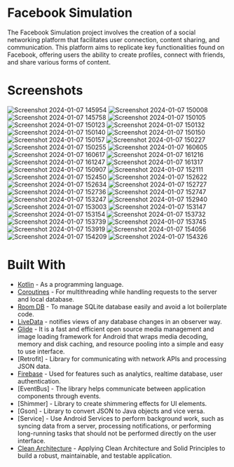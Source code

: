 # Facebook Simulation
The Facebook Simulation project involves the creation of a social networking platform that facilitates user connection, content sharing, and communication. This platform aims to replicate key functionalities found on Facebook, offering users the ability to create profiles, connect with friends, and share various forms of content.

# Screenshots
![Screenshot 2024-01-07 145954](https://github.com/TanPhoi/FacebookSimulation/assets/155867278/f67c37c5-3f01-4bf8-bc92-cf8020eebea2)
![Screenshot 2024-01-07 150008](https://github.com/TanPhoi/FacebookSimulation/assets/155867278/624a86c3-ea7b-4c78-a3b9-d552764a8a9a)
![Screenshot 2024-01-07 145758](https://github.com/TanPhoi/FacebookSimulation/assets/155867278/0ccfb03e-a536-47ae-bda3-7a58c39678ab)
![Screenshot 2024-01-07 150105](https://github.com/TanPhoi/FacebookSimulation/assets/155867278/1230b3c4-1b70-4571-8018-2351a5d958d8)
![Screenshot 2024-01-07 150123](https://github.com/TanPhoi/FacebookSimulation/assets/155867278/fd4ab9d1-41d7-4468-b493-36800bd14899)
![Screenshot 2024-01-07 150132](https://github.com/TanPhoi/FacebookSimulation/assets/155867278/9c8d069c-3053-4764-b929-ef69e379387c)
![Screenshot 2024-01-07 150140](https://github.com/TanPhoi/FacebookSimulation/assets/155867278/4daa8059-a86f-4e46-bd15-52f2ccd939bd)
![Screenshot 2024-01-07 150150](https://github.com/TanPhoi/FacebookSimulation/assets/155867278/244cb859-0abf-4fcc-b12e-e89d11354559)
![Screenshot 2024-01-07 150157](https://github.com/TanPhoi/FacebookSimulation/assets/155867278/030c6391-439b-4326-9719-ac54cc6a011b)
![Screenshot 2024-01-07 150227](https://github.com/TanPhoi/FacebookSimulation/assets/155867278/69e4b561-6ce4-4874-b8e3-be5f796c248d)
![Screenshot 2024-01-07 150255](https://github.com/TanPhoi/FacebookSimulation/assets/155867278/0b3bffa5-7f95-4b95-a011-15b61781f8e3)
![Screenshot 2024-01-07 160605](https://github.com/TanPhoi/FacebookSimulation/assets/155867278/fe7555f8-0481-42ce-8dcc-f361a7b39267)
![Screenshot 2024-01-07 160617](https://github.com/TanPhoi/FacebookSimulation/assets/155867278/4ece2f0c-e978-4c64-aabb-e5d7fd8b7611)
![Screenshot 2024-01-07 161216](https://github.com/TanPhoi/FacebookSimulation/assets/155867278/0225cbaa-0a0b-4405-ab25-322cf82e8c6e)
![Screenshot 2024-01-07 161247](https://github.com/TanPhoi/FacebookSimulation/assets/155867278/9d398888-53c6-4540-a110-23b08a7064b6)
![Screenshot 2024-01-07 161317](https://github.com/TanPhoi/FacebookSimulation/assets/155867278/4b6262b3-7a10-40e6-8611-114c06c5a994)
![Screenshot 2024-01-07 150907](https://github.com/TanPhoi/FacebookSimulation/assets/155867278/39984d40-645a-4928-9191-9994aae37de7)
![Screenshot 2024-01-07 152111](https://github.com/TanPhoi/FacebookSimulation/assets/155867278/7cedf05c-e9b9-459b-9c3f-f1095de1c9a1)
![Screenshot 2024-01-07 152450](https://github.com/TanPhoi/FacebookSimulation/assets/155867278/27a05d2f-4172-4901-9dd0-aa8b76435a7c)
![Screenshot 2024-01-07 152622](https://github.com/TanPhoi/FacebookSimulation/assets/155867278/cf9a3e56-4d19-45f5-9aac-cd6a8f42ad09)
![Screenshot 2024-01-07 152634](https://github.com/TanPhoi/FacebookSimulation/assets/155867278/9b8cf5d3-8227-4a51-8ad1-b6c7ff2bead4)
![Screenshot 2024-01-07 152727](https://github.com/TanPhoi/FacebookSimulation/assets/155867278/30eea1b1-b741-44b1-9c67-749aa9bd5e35)
![Screenshot 2024-01-07 152736](https://github.com/TanPhoi/FacebookSimulation/assets/155867278/ec006c54-9f8e-4e33-9920-9d00767db791)
![Screenshot 2024-01-07 152747](https://github.com/TanPhoi/FacebookSimulation/assets/155867278/76ce8f19-f5f3-44a5-84d4-feeebd0258ad)
![Screenshot 2024-01-07 153247](https://github.com/TanPhoi/FacebookSimulation/assets/155867278/a37c31a4-87e4-4319-919d-35a1058c889f)
![Screenshot 2024-01-07 152940](https://github.com/TanPhoi/FacebookSimulation/assets/155867278/93c4b7cc-ca86-4c24-830c-98b40b694cd4)
![Screenshot 2024-01-07 153003](https://github.com/TanPhoi/FacebookSimulation/assets/155867278/cf49fb9c-24f8-43e9-8c91-e2a2606606cb)
![Screenshot 2024-01-07 153147](https://github.com/TanPhoi/FacebookSimulation/assets/155867278/1c7819a9-6f0d-4a94-9c50-e581d20779c1)
![Screenshot 2024-01-07 153154](https://github.com/TanPhoi/FacebookSimulation/assets/155867278/0269edf3-8eb9-4209-b5a5-e40f9f5c08fc)
![Screenshot 2024-01-07 153732](https://github.com/TanPhoi/FacebookSimulation/assets/155867278/d4b712ec-2711-47a3-8415-41e881151216)
![Screenshot 2024-01-07 153739](https://github.com/TanPhoi/FacebookSimulation/assets/155867278/6bf2f982-d071-4508-a0b8-62d890855a8a)
![Screenshot 2024-01-07 153745](https://github.com/TanPhoi/FacebookSimulation/assets/155867278/4d6a7772-6df2-42ae-a9ed-859ba3f705d2)
![Screenshot 2024-01-07 153919](https://github.com/TanPhoi/FacebookSimulation/assets/155867278/01733326-aaa0-4380-bdb0-ce3889daad11)
![Screenshot 2024-01-07 154056](https://github.com/TanPhoi/FacebookSimulation/assets/155867278/f2cb570b-413a-4054-9353-323c31a90570)
![Screenshot 2024-01-07 154209](https://github.com/TanPhoi/FacebookSimulation/assets/155867278/aa2a5353-a9ff-46c4-aecf-92f347ba63e8)
![Screenshot 2024-01-07 154326](https://github.com/TanPhoi/FacebookSimulation/assets/155867278/3ce75a8f-34b4-447f-96d2-d8419eb48977)

# Built With
- [Kotlin](https://kotlinlang.org/) - As a programming language.
- [Coroutines](https://developer.android.com/kotlin/coroutines) - For multithreading while handling requests to the server and local database.
- [Room DB](https://developer.android.com/training/data-storage/room) - To manage SQLite database easily and avoid a lot boilerplate code.
- [LiveData](https://developer.android.com/topic/libraries/architecture/livedata) - notifies views of any database changes in an observer way.
- [Glide](https://github.com/bumptech/glide) - It is a fast and efficient open source media management and image loading framework for Android that wraps media decoding, memory and disk caching, and resource pooling into a simple and easy to use interface.
- [Retrofit] - Library for communicating with network APIs and processing JSON data.
- [Firebase](https://firebase.google.com/) - Used for features such as analytics, realtime database, user authentication.
- [EventBus] - The library helps communicate between application components through events.
- [Shimmer] - Library to create shimmering effects for UI elements.
- [Gson] - Library to convert JSON to Java objects and vice versa.
- [Service] - Use Android Services to perform background work, such as syncing data from a server, processing notifications, or performing long-running tasks that should not be performed directly on the user interface.
- [Clean Architecture](https://www.raywenderlich.com/3595916-clean-architecture-tutorial-for-android-getting-started) - Applying Clean Architecture and Solid Principles to build a robust, maintainable, and testable application.
